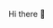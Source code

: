 Hi there 👋

<!--
**RamazanMert0/RamazanMert0** is a ✨ _special_ ✨ repository because its `README.md` (this file) appears on your GitHub profile.

Here are some ideas to get you started:

- 🔭 I’m currently working on Fnd Game
- 🌱 I’m currently learning ...
- 👯 I’m looking to collaborate on ...
- 🤔 I’m looking for help with ...
- 💬 Ask me about ...
- 📫 How to reach me: Nasılsın
- 😄 Pronouns: Blurpint
- ⚡ Fun fact: C++
-->
